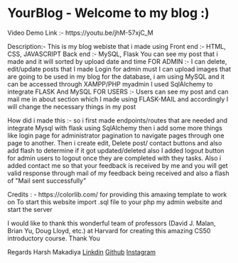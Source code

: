 <h1>YourBlog - Welcome to my blog :)</h1>

<p>Video Demo Link :- https://youtu.be/jhM-57xjC_M</p>
<p>
Description:- This is my blog webiste that i made using
                Front end :- HTML, CSS, JAVASCRIPT
                Back end :- MySQL, Flask
              You can see my post that i made and it will sorted by upload date and time
              FOR ADMIN :-
                I can delete, edit/update posts that I made
                Login for admin must
                I can upload images that are going to be used in my blog
                for the database, i am using MySQL and it can be accessed through XAMPP/PHP myadmin
                I used SqlAlchemy to integrate FLASK And MySQL
              FOR USERS :-
                Users can see my post and can mail me in about section which I made using FLASK-MAIL and accordingly I will change the necessary things in my post
</p>
<p>
How did i made this :-
so i first made endpoints/routes that are needed and integrate Mysql with flask using SqlAlchemy then i add some more things like login page for administrator pagination to navigate pages through one page to another. Then i create edit, Delete post/ contact buttons and also add flash to determine if it got updated/deleted also I added logout button for admin users to logout once they are completed with they tasks.
Also i added contact me so that your feedback is received by me and you will get valid response through mail of my feedback being received and also a flash of "Mail sent successfully"
</p>
<p>
Credits : - https://colorlib.com/ for providing this amaxing template to work on
            To start this website import .sql file to your php my admin website and start the server

</p>

I would like to thank this wonderful team of professors (David J. Malan, Brian Yu, Doug Lloyd, etc.) at Harvard for creating this amazing CS50 introductory course. Thank You

Regards
    Harsh Makadiya
    <a href="https://www.linkedin.com/in/harsh-makadiya-5815361b3/" target="_blank">Linkdin</a>
    <a href="https://github.com/HarshMakadiya" target="_blank">Github</a>
    <a href="https://www.instagram.com/ha4sh_makadiya/" target="_blank">Instagram</a>
